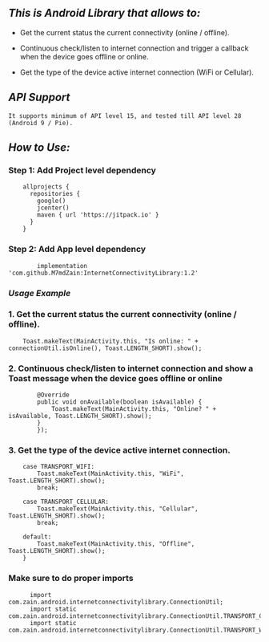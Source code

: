 ## *This is Android Library that allows to:*


* Get the current status the current connectivity (online / offline).
	
* Continuous check/listen to internet connection and trigger a callback when the device goes offline or online.
	
* Get the type of the device active internet connection (WiFi or Cellular).


## *API Support*

	It supports minimum of API level 15, and tested till API level 28 (Android 9 / Pie).
  
  
## *How to Use:*
  
### Step 1: Add Project level dependency
```  
    allprojects {
      repositories {
        google()
        jcenter()
        maven { url 'https://jitpack.io' }
      }
    }
```
### Step 2: Add App level dependency
```
	    implementation 'com.github.M7mdZain:InternetConnectivityLibrary:1.2'
```     
     
### *Usage Example*
  
  
###     1. Get the current status the current connectivity (online / offline).
```	    Toast.makeText(MainActivity.this, "Is online: " + connectionUtil.isOnline(), Toast.LENGTH_SHORT).show(); ```


###     2. Continuous check/listen to internet connection and show a Toast message when the device goes offline or online
```	    connectionUtil.onInternetStateListener(new ConnectionUtil.ConnectionStateListener() {
		@Override
		public void onAvailable(boolean isAvailable) {
		    Toast.makeText(MainActivity.this, "Online? " + isAvailable, Toast.LENGTH_SHORT).show();
		}
	    });
```

###     3. Get the type of the device active internet connection.
```	switch (connectionUtil.getActiveNetwork()) {
	case TRANSPORT_WIFI:
	    Toast.makeText(MainActivity.this, "WiFi", Toast.LENGTH_SHORT).show();
	    break;

	case TRANSPORT_CELLULAR:
	    Toast.makeText(MainActivity.this, "Cellular", Toast.LENGTH_SHORT).show();
	    break;

	default:
	    Toast.makeText(MainActivity.this, "Offline", Toast.LENGTH_SHORT).show();
	}
```

### Make sure to do proper imports
```
	  import com.zain.android.internetconnectivitylibrary.ConnectionUtil;
	  import static com.zain.android.internetconnectivitylibrary.ConnectionUtil.TRANSPORT_CELLULAR;
	  import static com.zain.android.internetconnectivitylibrary.ConnectionUtil.TRANSPORT_WIFI;
```
